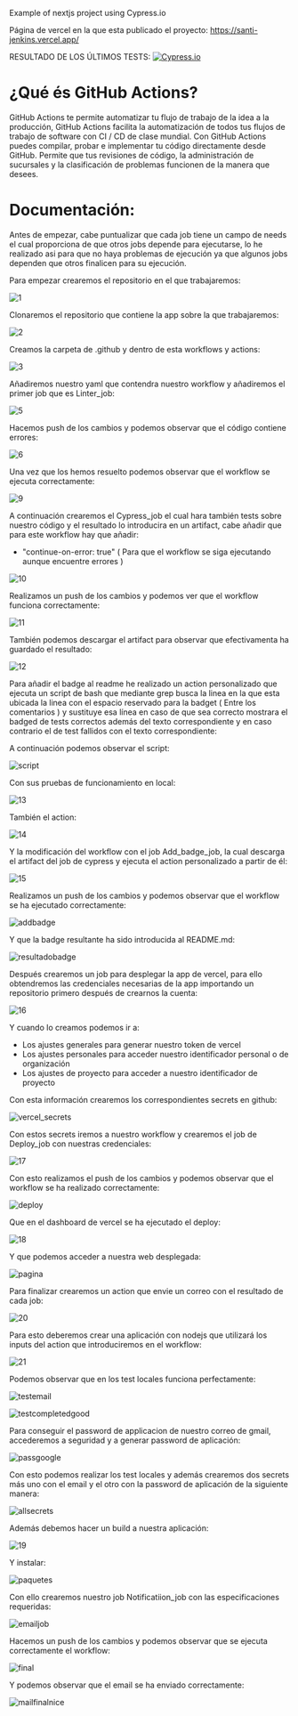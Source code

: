 Example of nextjs project using Cypress.io

Página de vercel en la que esta publicado el proyecto: https://santi-jenkins.vercel.app/

<!---Don't modify next lines and always only one line between start and end -->
<!---Start place for the badge -->
RESULTADO DE LOS ÚLTIMOS TESTS: [![Cypress.io](https://img.shields.io/badge/tested%20with-Cypress-04C38E.svg)](https://www.cypress.io/)
<!---End place for the badge -->

# ¿Qué és GitHub Actions?

GitHub Actions te permite automatizar tu flujo de trabajo de la idea a la producción, GitHub Actions facilita la automatización de todos tus flujos de trabajo de software con CI / CD de clase mundial. Con GitHub Actions puedes compilar, probar e implementar tu código directamente desde GitHub. Permite que tus revisiones de código, la administración de sucursales y la clasificación de problemas funcionen de la manera que desees.

# Documentación:

Antes de empezar, cabe puntualizar que cada job tiene un campo de needs el cual proporciona de que otros jobs depende para ejecutarse, lo he realizado asi para que no haya problemas de ejecución ya que algunos jobs dependen que otros finalicen para su ejecución.

Para empezar crearemos el repositorio en el que trabajaremos:

![1](https://user-images.githubusercontent.com/76181286/146690291-ee719219-e199-4115-b31f-88f9caad937d.png)

Clonaremos el repositorio que contiene la app sobre la que trabajaremos:

![2](https://user-images.githubusercontent.com/76181286/146690306-f90a0263-9501-4a36-a688-3bf59fdf358b.png)

Creamos la carpeta de .github y dentro de esta workflows y actions:

![3](https://user-images.githubusercontent.com/76181286/146690312-a3bd3fb3-1d69-41eb-902e-942ca898088f.png)

Añadiremos nuestro yaml que contendra nuestro workflow y añadiremos el primer job que es Linter_job:

![5](https://user-images.githubusercontent.com/76181286/146690356-891a2f4f-6124-4c73-9c0e-2d72557c2953.png)

Hacemos push de los cambios y podemos observar que el código contiene errores:

![6](https://user-images.githubusercontent.com/76181286/146690377-b1811bf5-fed4-49a1-9556-9852f26b3764.png)

Una vez que los hemos resuelto podemos observar que el workflow se ejecuta correctamente:

![9](https://user-images.githubusercontent.com/76181286/146690400-2ed817af-4a66-4dfe-b988-0184dd388720.png)

A continuación crearemos el Cypress_job el cual hara también tests sobre nuestro código y el resultado lo introducira en un artifact, cabe añadir que para este workflow hay que añadir:

- "continue-on-error: true" ( Para que el workflow se siga ejecutando aunque encuentre errores )

![10](https://user-images.githubusercontent.com/76181286/146690494-87991952-4ce2-4e6f-996c-7941542b9fec.png)

Realizamos un push de los cambios y podemos ver que el workflow funciona correctamente:

![11](https://user-images.githubusercontent.com/76181286/146690521-630cae38-4b1c-4372-845b-24e93531a8c9.png)

También podemos descargar el artifact para observar que efectivamenta ha guardado el resultado:

![12](https://user-images.githubusercontent.com/76181286/146690537-69dbcb00-b29e-45fc-a3a6-53963b2e5e8f.png)

Para añadir el badge al readme he realizado un action personalizado que ejecuta un script de bash que mediante grep busca la linea en la que esta ubicada la linea con el espacio reservado para la badget ( Entre los comentarios ) y sustituye esa línea en caso de que sea correcto mostrara el badged de tests correctos además del texto correspondiente y en caso contrario el de test fallidos con el texto correspondiente:

A continuación podemos observar el script:

![script](https://user-images.githubusercontent.com/76181286/146690648-a465f66a-4b44-42f1-8b5b-a2ce522bb2b2.png)

Con sus pruebas de funcionamiento en local:

![13](https://user-images.githubusercontent.com/76181286/146690662-a0b45fdd-9ea4-47a3-b75c-76620095cf97.png)

También el action:

![14](https://user-images.githubusercontent.com/76181286/146690687-91eae42e-02f2-480f-bd6f-6a315c211f2b.png)

Y la modificación del workflow con el job Add_badge_job, la cual descarga el artifact del job de cypress y ejecuta el action personalizado a partir de él:

![15](https://user-images.githubusercontent.com/76181286/146690722-aecb743a-836d-49b2-a350-bfa85b4dc77a.png)

Realizamos un push de los cambios y podemos observar que el workflow se ha ejecutado correctamente:

![addbadge](https://user-images.githubusercontent.com/76181286/146691014-2363e8d6-28e3-48a7-8a00-c2f9a9c02878.png)

Y que la badge resultante ha sido introducida al README.md:

![resultadobadge](https://user-images.githubusercontent.com/76181286/146691051-b77e3810-ff4f-4ae3-901a-ade841e9c061.png)

Después crearemos un job para desplegar la app de vercel, para ello obtendremos las credenciales necesarias de la app importando un repositorio primero después de crearnos la cuenta:

![16](https://user-images.githubusercontent.com/76181286/146690793-f9ee92de-841a-45e6-b318-77086c67db51.png)

Y cuando lo creamos podemos ir a:

- Los ajustes generales para generar nuestro token de vercel
- Los ajustes personales para acceder nuestro identificador personal o de organización
- Los ajustes de proyecto para acceder a nuestro identificador de proyecto

Con esta información crearemos los correspondientes secrets en github:

![vercel_secrets](https://user-images.githubusercontent.com/76181286/146690888-c988be5b-550b-462d-93d7-8bf29c14e7a4.png)

Con estos secrets iremos a nuestro workflow y crearemos el job de Deploy_job con nuestras credenciales:

![17](https://user-images.githubusercontent.com/76181286/146690904-383c776b-b34e-48f1-804b-f475b9277849.png)

Con esto realizamos el push de los cambios y podemos observar que el workflow se ha realizado correctamente:

![deploy](https://user-images.githubusercontent.com/76181286/146691083-df08e1ad-ea4c-4e23-9666-76ef2aa62f1a.png)

Que en el dashboard de vercel se ha ejecutado el deploy:

![18](https://user-images.githubusercontent.com/76181286/146691110-5dee1fd2-d208-42e8-9ca1-f52afe96132b.png)

Y que podemos acceder a nuestra web desplegada:

![pagina](https://user-images.githubusercontent.com/76181286/146691124-c3bc9ef2-2f33-4ee8-8d16-975fbadab7ab.png)

Para finalizar crearemos un action que envie un correo con el resultado de cada job:

![20](https://user-images.githubusercontent.com/76181286/146691156-5dc12579-28c4-432f-9430-76230016ea5a.png)

Para esto deberemos crear una aplicación con nodejs que utilizará los inputs del action que introduciremos en el workflow:

![21](https://user-images.githubusercontent.com/76181286/146691172-16dc519e-a07c-48e5-846d-916d9b1a435f.png)

Podemos observar que en los test locales funciona perfectamente:

![testemail](https://user-images.githubusercontent.com/76181286/146691195-a0fd1495-9956-4e14-80f0-7b841776423e.png)

![testcompletedgood](https://user-images.githubusercontent.com/76181286/146691246-9195a593-47e3-44e0-9181-44b8cbd68210.png)

Para conseguir el password de applicacion de nuestro correo de gmail, accederemos a seguridad y a generar password de aplicación:

![passgoogle](https://user-images.githubusercontent.com/76181286/146691264-e7af2a71-7291-429a-ad95-10a346919819.png)

Con esto podemos realizar los test locales y además crearemos dos secrets más uno con el email y el otro con la password de aplicación de la siguiente manera:


![allsecrets](https://user-images.githubusercontent.com/76181286/146691311-de2f55b6-8de3-495b-8b0c-6591406f8dcc.png)

Además debemos hacer un build a nuestra aplicación:

![19](https://user-images.githubusercontent.com/76181286/146691338-83391cee-3c5b-44cc-aeb8-e9b3c62d3895.png)

Y instalar:

![paquetes](https://user-images.githubusercontent.com/76181286/146691374-3bbd891a-a16a-42c6-a694-c38f8be2d86b.png)

Con ello crearemos nuestro job Notificatiion_job con las especificaciones requeridas:

![emailjob](https://user-images.githubusercontent.com/76181286/146691403-0d8f93f0-3a91-4b12-a214-e99b1bea9adf.png)

Hacemos un push de los cambios y podemos observar que se ejecuta correctamente el workflow:

![final](https://user-images.githubusercontent.com/76181286/146691429-b8441d69-5fd6-4a00-879f-d6232c309a04.png)

Y podemos observar que el email se ha enviado correctamente:

![mailfinalnice](https://user-images.githubusercontent.com/76181286/146691437-d6988d9f-a11e-4cb5-8f56-639cee2de66b.png)
